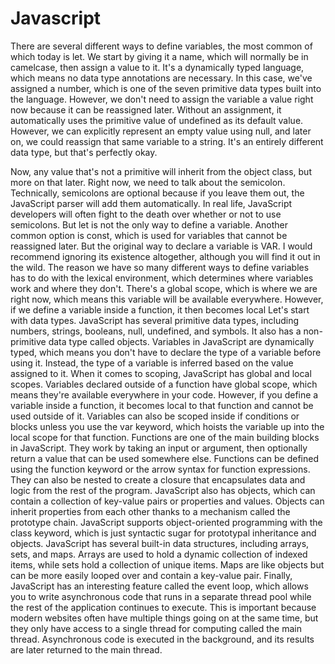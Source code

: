 # Javascript
There are several different ways to define variables, the most common of which today is let. We start by giving it a name, which will normally be in camelcase, then assign a value to it. It's a dynamically typed language, which means no data type annotations are necessary. In this case, we've assigned a number, which is one of the seven primitive data types built into the language. However, we don't need to assign the variable a value right now because it can be reassigned later. Without an assignment, it automatically uses the primitive value of undefined as its default value. However, we can explicitly represent an empty value using null, and later on, we could reassign that same variable to a string. It's an entirely different data type, but that's perfectly okay.<br />

Now, any value that's not a primitive will inherit from the object class, but more on that later. Right now, we need to talk about the semicolon. Technically, semicolons are optional because if you leave them out, the JavaScript parser will add them automatically. In real life, JavaScript developers will often fight to the death over whether or not to use semicolons.
But let is not the only way to define a variable. Another common option is const, which is used for variables that cannot be reassigned later. But the original way to declare a variable is VAR. I would recommend ignoring its existence altogether, although you will find it out in the wild.
The reason we have so many different ways to define variables has to do with the lexical environment, which determines where variables work and where they don't. There's a global scope, which is where we are right now, which means this variable will be available everywhere. However, if we define a variable inside a function, it then becomes local
Let's start with data types. JavaScript has several primitive data types, including numbers, strings, booleans, null, undefined, and symbols. It also has a non-primitive data type called objects. Variables in JavaScript are dynamically typed, which means you don't have to declare the type of a variable before using it. Instead, the type of a variable is inferred based on the value assigned to it.
When it comes to scoping, JavaScript has global and local scopes. Variables declared outside of a function have global scope, which means they're available everywhere in your code. However, if you define a variable inside a function, it becomes local to that function and cannot be used outside of it. Variables can also be scoped inside if conditions or blocks unless you use the var keyword, which hoists the variable up into the local scope for that function.
Functions are one of the main building blocks in JavaScript. They work by taking an input or argument, then optionally return a value that can be used somewhere else. Functions can be defined using the function keyword or the arrow syntax for function expressions. They can also be nested to create a closure that encapsulates data and logic from the rest of the program.
JavaScript also has objects, which can contain a collection of key-value pairs or properties and values. Objects can inherit properties from each other thanks to a mechanism called the prototype chain. JavaScript supports object-oriented programming with the class keyword, which is just syntactic sugar for prototypal inheritance and objects.
JavaScript has several built-in data structures, including arrays, sets, and maps. Arrays are used to hold a dynamic collection of indexed items, while sets hold a collection of unique items. Maps are like objects but can be more easily looped over and contain a key-value pair.
Finally, JavaScript has an interesting feature called the event loop, which allows you to write asynchronous code that runs in a separate thread pool while the rest of the application continues to execute. This is important because modern websites often have multiple things going on at the same time, but they only have access to a single thread for computing called the main thread. Asynchronous code is executed in the background, and its results are later returned to the main thread.
